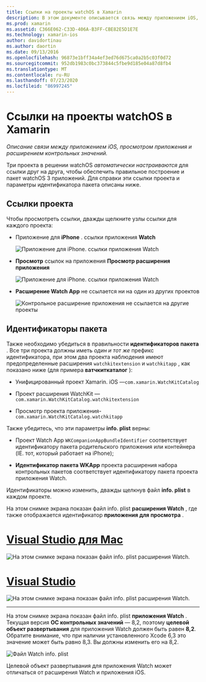 ```yaml
---
title: Ссылки на проекты watchOS в Xamarin
description: В этом документе описывается связь между приложением iOS, приложением наблюдения и расширением приложения Watch. В нем рассматриваются ссылки на проекты и идентификаторы пакетов.
ms.prod: xamarin
ms.assetid: C366E062-C33D-406A-B3FF-CBE82E5D1E7E
ms.technology: xamarin-ios
author: davidortinau
ms.author: daortin
ms.date: 09/13/2016
ms.openlocfilehash: 96873e1bff34a4ef3ed76d675ca0a2b5c03f0d72
ms.sourcegitcommit: 952db1983c0bc373844c5fbe9d185e04a87d8fb4
ms.translationtype: MT
ms.contentlocale: ru-RU
ms.lasthandoff: 07/23/2020
ms.locfileid: "86997245"
---
```

# <a name="watchos-project-references-in-xamarin"></a>Ссылки на проекты watchOS в Xamarin

_Описание связи между приложением iOS, просмотром приложения и расширением контрольных значений._

Три проекта в решении watchOS *автоматически настраиваются* для ссылки друг на друга, чтобы обеспечить правильное построение и пакет watchOS 3 приложений. Для справки эти ссылки проекта и параметры идентификатора пакета описаны ниже.

## <a name="project-references"></a>Ссылки проекта

Чтобы просмотреть ссылки, дважды щелкните узлы ссылки для каждого проекта:

- Приложение для **iPhone** . ссылки приложения **Watch**

  ![Приложение для iPhone. ссылки приложения Watch](project-references-images/catalog-reference1.png)

- **Просмотр** ссылок на приложения **Просмотр расширения приложения**

  ![Приложение для iPhone. ссылки приложения Watch](project-references-images/catalog-reference2.png)

- **Расширение Watch App** не ссылается ни на один из других проектов

  ![Контрольное расширение приложения не ссылается на другие проекты](project-references-images/catalog-reference3.png)

## <a name="bundle-identifiers"></a>Идентификаторы пакета

Также необходимо убедиться в правильности **идентификаторов пакета** .
Все три проекта должны иметь *один и тот же* префикс идентификатора, при этом два проекта наблюдения имеют предопределенные расширения `watchkitextension` и `watchkitapp` , как показано ниже (для примера **ватчкиткаталог** ):

- Унифицированный проект Xamarin. iOS —`com.xamarin.WatchKitCatalog`

- Проект расширения WatchKit —`com.xamarin.WatchKitCatalog.watchkitextension`

- Просмотр проекта приложения-`com.xamarin.WatchKitCatalog.watchkitapp`

Также убедитесь, что эти параметры **info. plist** верны:

- Проект Watch App `WKCompanionAppBundleIdentifier` соответствует идентификатору пакета родительского приложения или контейнера (IE. тот, который работает на iPhone);

- **Идентификатор пакета WKApp** проекта расширения набора контрольных пакетов соответствует идентификатору пакета проекта приложения Watch.

Идентификаторы можно изменить, дважды щелкнув файл **info. plist** в каждом проекте.

На этом снимке экрана показан файл info. plist **расширения Watch** , где также отображается идентификатор **приложения для просмотра** .

# <a name="visual-studio-for-mac"></a>[Visual Studio для Mac](#tab/macos)

![На этом снимке экрана показан файл info. plist расширения Watch.](project-references-images/infoplist-extension.png)

# <a name="visual-studio"></a>[Visual Studio](#tab/windows)

![На этом снимке экрана показан файл info. plist расширения Watch.](project-references-images/infoplist-extension-vs.png)

-----

На этом снимке экрана показан файл info. plist **приложения Watch** .
Текущая версия **ОС контрольных значений** — 8,2, поэтому **целевой объект развертывания** для приложения Watch должен быть равен **8,2**. Обратите внимание, что при наличии установленного Xcode 6,3 это значение может быть равно 8,3. Вы должны изменить его на 8,2.

![Файл Watch info. plist](project-references-images/infoplist-watchapp.png)

Целевой объект развертывания для приложения Watch может отличаться от расширения Watch и приложения iOS.
